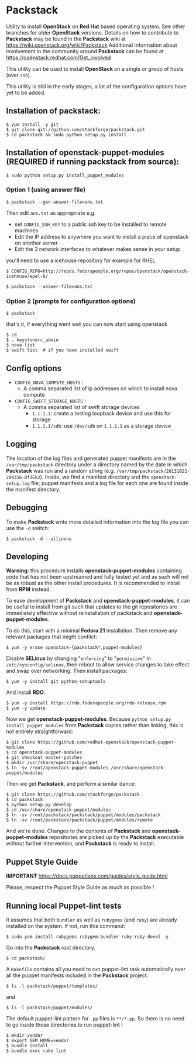 # Packstack

Utility to install **OpenStack** on **Red Hat** based operating system. See
other branches for older **OpenStack** versions. Details on how to
contribute to **Packstack** may be found in the **Packstack** wiki at
<https://wiki.openstack.org/wiki/Packstack> Additional information
about involvement in the community around **Packstack** can be found at
<https://openstack.redhat.com/Get_involved>


This utility can be used to install **OpenStack** on a single or group of
hosts (over `ssh`).

This utility is still in the early stages, a lot of the configuration
options have yet to be added.

## Installation of packstack:

    $ yum install -y git
    $ git clone git://github.com/stackforge/packstack.git
    $ cd packstack && sudo python setup.py install

## Installation of openstack-puppet-modules (REQUIRED if running packstack from source):

    $ sudo python setup.py install_puppet_modules

### Option 1 (using answer file)

    $ packstack --gen-answer-file=ans.txt

Then edit `ans.txt` as appropriate e.g.

- set `CONFIG_SSH_KEY` to a public ssh key to be installed to remote machines
- Edit the IP address to anywhere you want to install a piece of openstack on another server
- Edit the 3 network interfaces to whatever makes sense in your setup

you'll need to use a icehouse repository for example for RHEL

    $ CONFIG_REPO=http://repos.fedorapeople.org/repos/openstack/openstack-icehouse/epel-6/

    $ packstack --answer-file=ans.txt

### Option 2 (prompts for configuration options)

    $ packstack

that's it, if everything went well you can now start using openstack

    $ cd
    $ . keystonerc_admin
    $ nova list
    $ swift list  # if you have installed swift

## Config options

- `CONFIG_NOVA_COMPUTE_HOSTS` :
  * A comma separated list of ip addresses on which to install nova compute
- `CONFIG_SWIFT_STORAGE_HOSTS` :
  * A comma separated list of swift storage devices
    * `1.1.1.1`: create a testing loopback device and use this for storage
    * `1.1.1.1/sdb`: use `/dev/sdb` on `1.1.1.1` as a storage device

## Logging

The location of the log files and generated puppet manifests are in the
`/var/tmp/packstack` directory under a directory named by the date in which
**Packstack** was run and a random string (e.g. `/var/tmp/packstack/20131022-204316-Bf3Ek2`).
Inside, we find a manifest directory and the `openstack-setup.log` file; puppet
manifests and a log file for each one are found inside the manifest directory.

## Debugging

To make **Packstack** write more detailed information into the log file you can use the `-d` switch:

    $ packstack -d --allinone

## Developing

**Warning:**
this procedure installs **openstack-puppet-modules** containing code that has
not been upstreamed and fully tested yet and as such will not be as robust as
the other install procedures.  It is recommended to install from **RPM**
instead.

To ease development of **Packstack** and **openstack-puppet-modules**, it can be
useful to install from *git* such that updates to the git repositories are
immediately effective without reinstallation of packstack and
**openstack-puppet-modules**.

To do this, start with a minimal **Fedora 21** installation.  Then remove any
relevant packages that might conflict:

    $ yum -y erase openstack-{packstack*,puppet-modules}

Disable **SELinux** by changing "`enforcing`" to "`permissive`" in
`/etc/sysconfig/selinux`, then reboot to allow service changes to take effect
and swap over networking.  Then install packages:

    $ yum -y install git python-setuptools

And install **RDO**:

    $ yum -y install https://rdo.fedorapeople.org/rdo-release.rpm
    $ yum -y update

Now we get **openstack-puppet-modules**.  Because `python setup.py
install_puppet_modules` from **Packstack** copies rather than linking, this is not
entirely straightforward:

    $ git clone https://github.com/redhat-openstack/openstack-puppet-modules
    $ cd openstack-puppet-modules
    $ git checkout master-patches
    $ mkdir /usr/share/openstack-puppet
    $ ln -sv /root/openstack-puppet-modules /usr/share/openstack-puppet/modules

Then we get **Packstack**, and perform a similar dance:

    $ git clone https://github.com/stackforge/packstack
    $ cd packstack
    $ python setup.py develop
    $ cd /usr/share/openstack-puppet/modules
    $ ln -sv /root/packstack/packstack/puppet/modules/packstack
    $ ln -sv /root/packstack/packstack/puppet/modules/remote

And we're done.  Changes to the contents of **Packstack** and
**openstack-puppet-modules** repositories are picked up by the **Packstack**
executable without further intervention, and **Packstack** is ready to install.

## Puppet Style Guide

**IMPORTANT** <https://docs.puppetlabs.com/guides/style_guide.html>

Please, respect the Puppet Style Guide as much as possible !

## Running local Puppet-lint tests

It assumes that both `bundler` as well as `rubygems` (and `ruby`) are already
installed on the system. If not, run this command:

    $ sudo yum install rubygems rubygem-bundler ruby ruby-devel -y

Go into the **Packstack** root directory.

    $ cd packstack/

A `Rakefile` contains all you need to run puppet-lint task automatically over
all the puppet manifests included in the **Packstack** project.

    $ ls -l packstack/puppet/templates/

and

    $ ls -l packstack/puppet/modules/

The default puppet-lint pattern for `.pp` files is `**/*.pp`. So there is no
need to go inside those directories to run puppet-lint !

    $ mkdir vendor
    $ export GEM_HOME=vendor
    $ bundle install
    $ bundle exec rake lint
